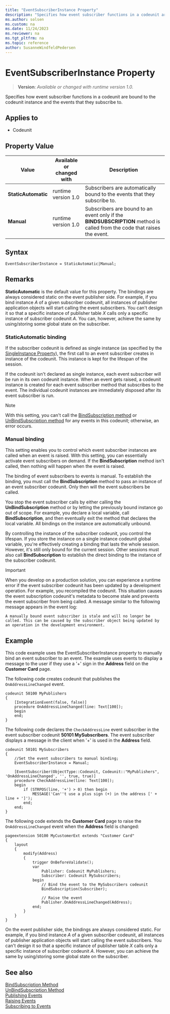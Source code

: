 ```yaml
---
title: "EventSubscriberInstance Property"
description: "Specifies how event subscriber functions in a codeunit are bound to the codeunit instance and the events that they subscribe to."
ms.author: solsen
ms.custom: na
ms.date: 11/24/2023
ms.reviewer: na
ms.tgt_pltfrm: na
ms.topic: reference
author: SusanneWindfeldPedersen
---
```

[//]: # (START>DO_NOT_EDIT)
[//]: # (IMPORTANT:Do not edit any of the content between here and the END>DO_NOT_EDIT.)
[//]: # (Any modifications should be made in the .xml files in the ModernDev repo.)
# EventSubscriberInstance Property
> **Version**: _Available or changed with runtime version 1.0._

Specifies how event subscriber functions in a codeunit are bound to the codeunit instance and the events that they subscribe to.

## Applies to
-   Codeunit

## Property Value

|Value|Available or changed with|Description|
|-----------|-----------|---------------------------------------|
|**StaticAutomatic**|runtime version 1.0|Subscribers are automatically bound to the events that they subscribe to. |
|**Manual**|runtime version 1.0|Subscribers are bound to an event only if the **BINDSUBSCRIPTION** method is called from the code that raises the event.|

[//]: # (IMPORTANT: END>DO_NOT_EDIT)

## Syntax

```AL
EventSubscriberInstance = StaticAutomatic|Manual;
```

## Remarks

**StaticAutomatic** is the default value for this property. The bindings are always considered static on the event publisher side. For example, if you bind instance *A* of a given subscriber codeunit, all instances of publisher application objects will start calling the event subscribers. You can't design it so that a specific instance of publisher table *X* calls only a specific instance of subscriber codeunit *A*. You can, however, achieve the same by using/storing some global state on the subscriber.  

### StaticAutomatic binding

If the subscriber codeunit is defined as single instance (as specified by the [SingleInstance Property](devenv-singleinstance-property.md)), the first call to an event subscriber creates in instance of the codeunit. This instance is kept for the lifespan of the session.

If the codeunit isn't declared as single instance, each event subscriber will be run in its own codeunit instance. When an event gets raised, a codeunit instance is created for each event subscriber method that subscribes to the event. The individual codeunit instances are immediately disposed after its event subscriber is run.

> [!NOTE]  
> With this setting, you can't call the [BindSubscription method](../methods-auto/session/session-bindsubscription-method.md) or [UnBindSubscription method](../methods-auto/session/session-unbindsubscription-method.md) for any events in this codeunit; otherwise, an error occurs.

### Manual binding

This setting enables you to control which event subscriber instances are called when an event is raised. With this setting, you can essentially activate event subscribers on demand. If the **BindSubscription** method isn't called, then nothing will happen when the event is raised.

 The binding of event subscribers to events is manual. To establish the binding, you must call the **BindSubscription** method to pass an instance of an event subscriber codeunit. Only then will the event subscribers be called.

You stop the event subscriber calls by either calling the **UnBindSubscription** method or by letting the previously bound instance go out of scope. For example, you declare a local variable, call **BindSubscription**, and then eventually exit the method that declares the local variable. All bindings on the instance are automatically unbound.

By controlling the instance of the subscriber codeunit, you control the lifespan. If you store the instance on a single instance codeunit global variable, you're effectively creating a binding that lasts the whole session. However, it's still only bound for the current session. Other sessions must also call **BindSubscription** to establish the direct binding to the instance of the subscriber codeunit. 

> [!IMPORTANT]  
> When you develop on a production solution, you can experience a runtime error if the event subscriber codeunit has been updated by a development operation. For example, you recompiled the codeunit. This situation causes the event subscription codeunit's metadata to become stale and prevents the event subscriber from being called. A message similar to the following message appears in the event log:

`A manually bound event subscriber is stale and will no longer be called. This can be caused by the subscriber object being updated by an operation in the development environment.` 


## <a name="example"></a>Example

This code example uses the EventSubscriberInstance property to manually bind an event subscriber to an event. The example uses events to display a message to the user if they use a '+' sign in the **Address** field on the **Customer Card** page.

The following code creates codeunit that publishes the `OnAddressLineChanged` event.

```AL
codeunit 50100 MyPublishers
{
    [IntegrationEvent(false, false)]
    procedure OnAddressLineChanged(line: Text[100]);
    begin
    end;
}
```

The following code declares the `CheckAddressLine` event subscriber in the event subscriber codeunit **50101 MySubscribers**. The event subscriber displays a message in the client when '+' is used in the **Address** field.

```AL
codeunit 50101 MySubscribers
{
    //Set the event subscribers to manual binding;
    EventSubscriberInstance = Manual;

    [EventSubscriber(ObjectType::Codeunit, Codeunit::"MyPublishers", 'OnAddressLineChanged', '', true, true)]
    procedure CheckAddressLine(line: Text[100]);
    begin
        if (STRPOS(line, '+') > 0) then begin
            MESSAGE('Can''t use a plus sign (+) in the address [' + line + ']');
        end;
    end;
}
```

The following code extends the **Customer Card** page to raise the `OnAddressLineChanged` event when the **Address** field is changed: 

```AL
pageextension 50100 MyCustomerExt extends "Customer Card"
{
    layout
    {
        modify(Address)
        {
            trigger OnBeforeValidate();
            var
                Publisher: Codeunit MyPublishers;
                Subscriber: Codeunit MySubscribers;
            begin
                // Bind the event to the MySubscribers codeunit
                BindSubscription(Subscriber);

                // Raise the event
                Publisher.OnAddressLineChanged(Address);
            end;
        }
    }
}
```

On the event publisher side, the bindings are always considered static. For example, if you bind instance *A* of a given subscriber codeunit, all instances of publisher application objects will start calling the event subscribers. You can't design it so that a specific instance of publisher table *X* calls only a specific instance of subscriber codeunit *A*. However, you can achieve the same by using/storing some global state on the subscriber.  

## See also

[BindSubscription Method](../methods-auto/session/session-bindsubscription-method.md)  
[UnBindSubscription Method](../methods-auto/session/session-unbindsubscription-method.md)  
[Publishing Events](../devenv-publishing-Events.md)  
[Raising Events](../devenv-raising-Events.md)  
[Subscribing to Events](../devenv-subscribing-to-Events.md)  

